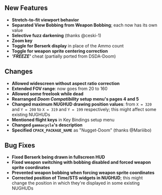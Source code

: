 ## New Features

* **Stretch-to-fit viewport behavior**
* **Separated View Bobbing from Weapon Bobbing**; each now has its own value
* **Selective fuzz darkening** (thanks @ceski-1)
* **Zoom key**
* **Toggle for Berserk display** in place of the Ammo count
* **Toggle for weapon sprite centering correction**
* _**'FREEZE'**_ cheat (partially ported from DSDA-Doom)

## Changes

* **Allowed widescreen without aspect ratio correction**
* **Extended FOV range**: now goes from 20 to 160
* **Allowed some freelook while dead**
* **Rearranged _Doom Compatibility_ setup menu's pages 4 and 5**
* **Changed maximum NUGHUD drawing position values**: from `X = 320` and `Y = 200` to `X = 319` and `Y = 199` respectively; this might affect some existing NUGHUDs
* **Mentioned flight keys** in Key Bindings setup menu
* **Changed `gammacycle`'s description**
* **Specified `CPACK_PACKAGE_NAME`** as "Nugget-Doom" (thanks @Mariiibo)

## Bug Fixes

* **Fixed Berserk being drawn in fullscreen HUD**
* **Fixed weapon switching with bobbing disabled and forced weapon sprite coordinates**
* **Prevented weapon bobbing when forcing weapon sprite coordinates**
* **Corrected position of Time/STS widgets in NUGHUD**; this might change the position in which they're displayed in some existing NUGHUDs
